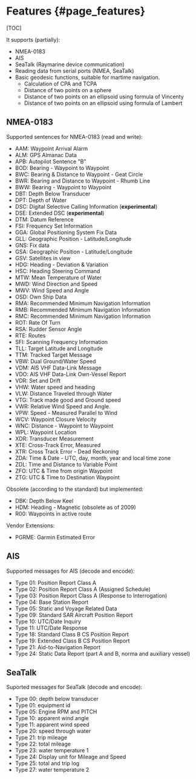 Features {#page_features}
========

[TOC]

It supports (partially):
- NMEA-0183
- AIS
- SeaTalk (Raymarine device communication)
- Reading data from serial ports (NMEA, SeaTalk)
- Basic geodesic functions, suitable for martime navigation.
  - Calculation of CPA and TCPA
  - Distance of two points on a sphere
  - Distance of two points on an ellipsoid using formula of Vincenty
  - Distance of two points on an ellipsoid using formula of Lambert


NMEA-0183
---------
Supported sentences for NMEA-0183 (read and write):
- AAM: Waypoint Arrival Alarm
- ALM: GPS Almanac Data
- APB: Autopilot Sentence "B"
- BOD: Bearing - Waypoint to Waypoint
- BWC: Bearing & Distance to Waypoint - Geat Circle
- BWR: Bearing and Distance to Waypoint - Rhumb Line
- BWW: Bearing - Waypoint to Waypoint
- DBT: Depth Below Transducer
- DPT: Depth of Water
- DSC: Digital Selective Calling Information (**experimental**)
- DSE: Extended DSC (**experimental**)
- DTM: Datum Reference
- FSI: Frequency Set Information
- GGA: Global Positioning System Fix Data
- GLL: Geographic Position - Latitude/Longitude
- GNS: Fix data
- GSA: Geographic Position - Latitude/Longitude
- GSV: Satellites in view
- HDG: Heading - Deviation & Variation
- HSC: Heading Steering Command
- MTW: Mean Temperature of Water
- MWD: Wind Direction and Speed
- MWV: Wind Speed and Angle
- OSD: Own Ship Data
- RMA: Recommended Minimum Navigation Information
- RMB: Recommended Minimum Navigation Information
- RMC: Recommended Minimum Navigation Information
- ROT: Rate Of Turn
- RSA: Rudder Sensor Angle
- RTE: Routes
- SFI: Scanning Frequency Information
- TLL: Target Latitude and Longitude
- TTM: Tracked Target Message
- VBW: Dual Ground/Water Speed
- VDM: AIS VHF Data-Link Message
- VDO: AIS VHF Data-Link Own-Vessel Report
- VDR: Set and Drift
- VHW: Water speed and heading
- VLW: Distance Traveled through Water
- VTG: Track made good and Ground speed
- VWR: Relative Wind Speed and Angle.
- VPW: Speed - Measured Parallel to Wind
- WCV: Waypoint Closure Velocity
- WNC: Distance - Waypoint to Waypoint
- WPL: Waypoint Location
- XDR: Transducer Measurement
- XTE: Cross-Track Error, Measured
- XTR: Cross Track Error - Dead Reckoning
- ZDA: Time & Date - UTC, day, month, year and local time zone
- ZDL: Time and Distance to Variable Point
- ZFO: UTC & Time from origin Waypoint
- ZTG: UTC & Time to Destination Waypoint

Obsolete (according to the standard) but implemented:
- DBK: Depth Below Keel
- HDM: Heading - Magnetic (obsolete as of 2009)
- R00: Waypoints in active route

Vendor Extensions:
- PGRME: Garmin Estimated Error


AIS
---
Supported messages for AIS (decode and encode):
- Type 01: Position Report Class A
- Type 02: Position Report Class A (Assigned Schedule)
- Type 03: Position Report Class A (Response to Interrogation)
- Type 04: Base Station Report
- Type 05: Static and Voyage Related Data
- Type 09: Standard SAR Aircraft Position Report
- Type 10: UTC/Date Inquiry
- Type 11: UTC/Date Response
- Type 18: Standard Class B CS Position Report
- Type 19: Extended Class B CS Position Report
- Type 21: Aid-to-Navigation Report
- Type 24: Static Data Report (part A and B, norma and auxiliary vessel)


SeaTalk
-------
Suported messages for SeaTalk (decode and encode):
- Type 00: depth below transducer
- Type 01: equipment id
- Type 05: Engine RPM and PITCH
- Type 10: apparent wind angle
- Type 11: apparent wind speed
- Type 20: speed through water
- Type 21: trip mileage
- Type 22: total mileage
- Type 23: water temperature 1
- Type 24: Display unit for Mileage and Speed
- Type 25: total and trip log
- Type 27: water temperature 2

